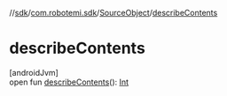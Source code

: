 //[sdk](../../../index.md)/[com.robotemi.sdk](../index.md)/[SourceObject](index.md)/[describeContents](describe-contents.md)

# describeContents

[androidJvm]\
open fun [describeContents](describe-contents.md)(): [Int](https://kotlinlang.org/api/latest/jvm/stdlib/kotlin/-int/index.html)
